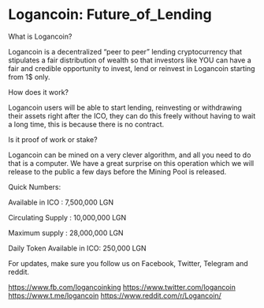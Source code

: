 # Logancoin: Future_of_Lending

What is Logancoin?

Logancoin is a decentralized “peer to peer” lending cryptocurrency that stipulates a fair distribution of wealth so that investors like YOU can have a fair and credible opportunity to invest, lend or reinvest in Logancoin starting from 1$ only. 

How does it work?

Logancoin users will be able to start lending, reinvesting or withdrawing their assets right after the ICO, they can do this freely without having to wait a long time, this is because there is no contract. 

Is it proof of work or stake?

Logancoin can be mined on a very clever algorithm, and all you need to do that is a computer. We have a great surprise on this operation which we will release to the public a few days before the Mining Pool is released. 

Quick Numbers: 

Available in ICO : 7,500,000 LGN 

Circulating Supply  : 10,000,000 LGN 

Maximum supply : 28,000,000 LGN 

Daily Token Available in ICO: 250,000 LGN 

For updates, make sure you follow us on Facebook, Twitter, Telegram and reddit.

https://www.fb.com/logancoinking 
https://www.twitter.com/logancoin 
https://www.t.me/logancoin 
https://www.reddit.com/r/Logancoin/
